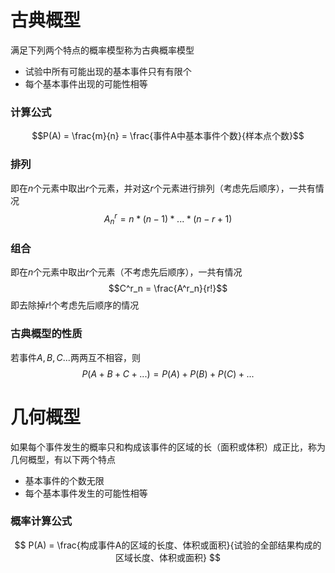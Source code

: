 # 古典概型
满足下列两个特点的概率模型称为古典概率模型

* 试验中所有可能出现的基本事件只有有限个
* 每个基本事件出现的可能性相等

### 计算公式
$$P(A) = \frac{m}{n} = \frac{事件A中基本事件个数}{样本点个数}$$

### 排列
即在$n$个元素中取出$r$个元素，并对这$r$个元素进行排列（考虑先后顺序），一共有情况
$$A^r_n = n*(n-1)*...*(n-r+1)$$

### 组合
即在$n$个元素中取出$r$个元素（不考虑先后顺序），一共有情况
$$C^r_n = \frac{A^r_n}{r!}$$
即去除掉$r!$个考虑先后顺序的情况

### 古典概型的性质
若事件$A,B,C...$两两互不相容，则
$$
P(A+B+C+...)= P(A)+P(B)+P(C)+...
$$

# 几何概型
如果每个事件发生的概率只和构成该事件的区域的长（面积或体积）成正比，称为几何概型，有以下两个特点 

* 基本事件的个数无限
* 每个基本事件发生的可能性相等

### 概率计算公式
$$
P(A) =  \frac{构成事件A的区域的长度、体积或面积}{试验的全部结果构成的区域长度、体积或面积}
$$


